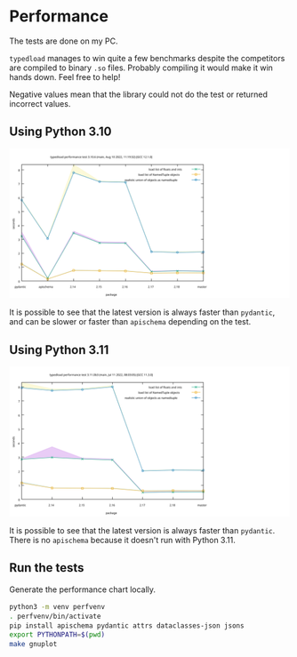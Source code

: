 Performance
===========

The tests are done on my PC.

`typedload` manages to win quite a few benchmarks despite the competitors are compiled to binary `.so` files. Probably compiling it would make it win hands down. Feel free to help!

Negative values mean that the library could not do the test or returned incorrect values.

Using Python 3.10
-----------------

![performance chart](3.10.svg "Title")

It is possible to see that the latest version is always faster than `pydantic`, and can be slower or faster than `apischema` depending on the test.

Using Python 3.11
-----------------

![performance chart](3.11.svg "Title")

It is possible to see that the latest version is always faster than `pydantic`. There is no `apischema` because it doesn't run with Python 3.11.


Run the tests
-------------

Generate the performance chart locally.

```bash
python3 -m venv perfvenv
. perfvenv/bin/activate
pip install apischema pydantic attrs dataclasses-json jsons
export PYTHONPATH=$(pwd)
make gnuplot
```
